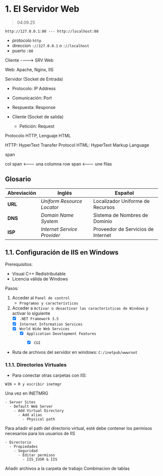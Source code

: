 # 1. El Servidor Web

> 04.09.25

`http://127.0.0.1:80 --- http://localhost:80`
 
 * protocolo `http`
 * direccion `://127.0.0.1` o `://localhost`
 * puerto `:80`

Cliente ----> SRV Web

Web: Apache, Nginx, IIS

Servidor (Socket de Entrada)
  
  - Protocolo: IP Address
  - Comunicación: Port
  - Respuesta: Response

- Cliente (Socket de salida)

  - Petición: Request

Protocolo HTTP, Lenguaje HTML

HTTP: HyperText Transfer Protocol
HTML: HyperText Markup Language

span

col span <--- una columna
row span <--- une filas


## Glosario

| Abreviación | Inglés                      | Español                            |
| ----------- | --------------------------- | ---------------------------------- |
| **URL**     | *Uniform Resource Locator*  | Localizador Uniforme de Recursos   |
| **DNS**     | *Domain Name System*        | Sistema de Nombres de Dominio      |
| **ISP**     | *Internet Service Provider* | Proveedor de Servicios de Internet |


## 1.1. Configuración de IIS en Windows

Prerequisitos:

- Visual C++ Redistributable
- Licencia válida de Windows

Pasos:

1. Acceder al `Panel de control`
    - `Programas y características`
2. Acceder a `Activar o desactivar las características de Windows` y activar lo siguiente
    - [x] `.NET Framework 3.5`
    - [x] `Internet Information Services`
    - [x] `World Wide Web Services`
        - [x] `Application Development Features`
            - [x] `CGI`


- Ruta de archivos del servidor en windows: `C:/inetpub/wwwroot`

### 1.1.1. Directorios Virtuales

- Para conectar otras carpetas con IIS:

```
WIN + R y escribir inetmgr
```

Una vez en INETMRG

```
- Server Sites 
  - Default Web Server 
    - Add Virtual Directory
      - Add alias
        - Physical path
```

Para añadir el path del directorio virtual, esté debe contener los permisos necesarios para los usuarios de IIS

```
- Directorio
  - Propiedades
    - Seguridad
      - Editar permisos
        - IIS_IUSR & IIS
```

Añadir archivos a la carpeta de trabajo
Combinacion de tablas